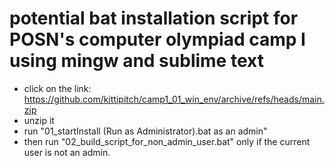 # potential bat installation script for POSN's computer olympiad camp I using mingw and sublime text
- click on the link: https://github.com/kittipitch/camp1_01_win_env/archive/refs/heads/main.zip
- unzip it
- run "01_startInstall (Run as Administrator).bat as an admin"
- then run "02_build_script_for_non_admin_user.bat" only if the current user is not an admin.
